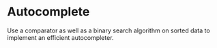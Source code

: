 # Autocomplete
Use a comparator as well as a binary search algorithm on sorted data to implement an efficient autocompleter.

